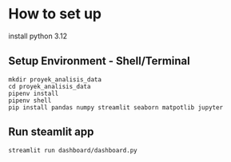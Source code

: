# How to set up

install python 3.12

## Setup Environment - Shell/Terminal
```
mkdir proyek_analisis_data
cd proyek_analisis_data
pipenv install
pipenv shell
pip install pandas numpy streamlit seaborn matpotlib jupyter
```

## Run steamlit app
```
streamlit run dashboard/dashboard.py
```

